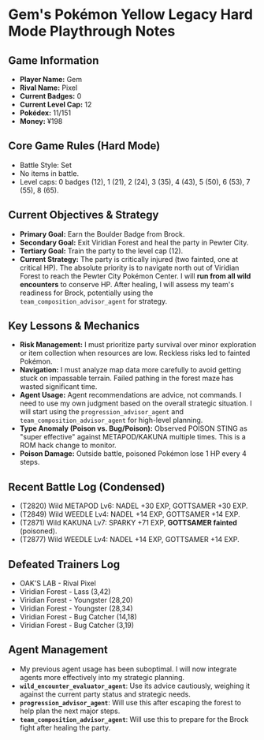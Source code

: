 # Gem's Pokémon Yellow Legacy Hard Mode Playthrough Notes

## Game Information
*   **Player Name:** Gem
*   **Rival Name:** Pixel
*   **Current Badges:** 0
*   **Current Level Cap:** 12
*   **Pokédex:** 11/151
*   **Money:** ¥198

## Core Game Rules (Hard Mode)
*   Battle Style: Set
*   No items in battle.
*   Level caps: 0 badges (12), 1 (21), 2 (24), 3 (35), 4 (43), 5 (50), 6 (53), 7 (55), 8 (65).

## Current Objectives & Strategy
*   **Primary Goal:** Earn the Boulder Badge from Brock.
*   **Secondary Goal:** Exit Viridian Forest and heal the party in Pewter City.
*   **Tertiary Goal:** Train the party to the level cap (12).
*   **Current Strategy:** The party is critically injured (two fainted, one at critical HP). The absolute priority is to navigate north out of Viridian Forest to reach the Pewter City Pokémon Center. I will **run from all wild encounters** to conserve HP. After healing, I will assess my team's readiness for Brock, potentially using the `team_composition_advisor_agent` for strategy.

## Key Lessons & Mechanics
*   **Risk Management:** I must prioritize party survival over minor exploration or item collection when resources are low. Reckless risks led to fainted Pokémon.
*   **Navigation:** I must analyze map data more carefully to avoid getting stuck on impassable terrain. Failed pathing in the forest maze has wasted significant time.
*   **Agent Usage:** Agent recommendations are advice, not commands. I need to use my own judgment based on the overall strategic situation. I will start using the `progression_advisor_agent` and `team_composition_advisor_agent` for high-level planning.
*   **Type Anomaly (Poison vs. Bug/Poison):** Observed POISON STING as "super effective" against METAPOD/KAKUNA multiple times. This is a ROM hack change to monitor.
*   **Poison Damage:** Outside battle, poisoned Pokémon lose 1 HP every 4 steps.

## Recent Battle Log (Condensed)
*   (T2820) Wild METAPOD Lv6: NADEL +30 EXP, GOTTSAMER +30 EXP.
*   (T2849) Wild WEEDLE Lv4: NADEL +14 EXP, GOTTSAMER +14 EXP.
*   (T2871) Wild KAKUNA Lv7: SPARKY +71 EXP, **GOTTSAMER fainted** (poisoned).
*   (T2877) Wild WEEDLE Lv4: NADEL +14 EXP, GOTTSAMER +14 EXP.

## Defeated Trainers Log
*   OAK'S LAB - Rival Pixel
*   Viridian Forest - Lass (3,42)
*   Viridian Forest - Youngster (28,20)
*   Viridian Forest - Youngster (28,34)
*   Viridian Forest - Bug Catcher (14,18)
*   Viridian Forest - Bug Catcher (3,19)

## Agent Management
*   My previous agent usage has been suboptimal. I will now integrate agents more effectively into my strategic planning.
*   **`wild_encounter_evaluator_agent`**: Use its advice cautiously, weighing it against the current party status and strategic needs.
*   **`progression_advisor_agent`**: Will use this after escaping the forest to help plan the next major steps.
*   **`team_composition_advisor_agent`**: Will use this to prepare for the Brock fight after healing the party.